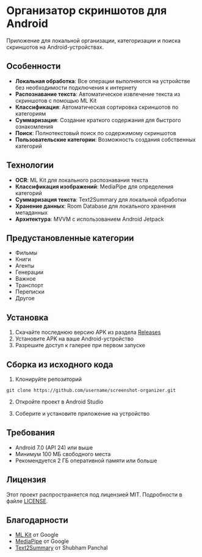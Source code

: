 # Организатор скриншотов для Android

Приложение для локальной организации, категоризации и поиска скриншотов на Android-устройствах.

## Особенности

- **Локальная обработка**: Все операции выполняются на устройстве без необходимости подключения к интернету
- **Распознавание текста**: Автоматическое извлечение текста из скриншотов с помощью ML Kit
- **Классификация**: Автоматическая сортировка скриншотов по категориям
- **Суммаризация**: Создание краткого содержания для быстрого ознакомления
- **Поиск**: Полнотекстовый поиск по содержимому скриншотов
- **Пользовательские категории**: Возможность создания собственных категорий

## Технологии

- **OCR**: ML Kit для локального распознавания текста
- **Классификация изображений**: MediaPipe для определения категорий
- **Суммаризация текста**: Text2Summary для локальной обработки
- **Хранение данных**: Room Database для локального хранения метаданных
- **Архитектура**: MVVM с использованием Android Jetpack

## Предустановленные категории

- Фильмы
- Книги
- Агенты
- Генерации
- Важное
- Транспорт
- Переписки
- Другое

## Установка

1. Скачайте последнюю версию APK из раздела [Releases](https://github.com/username/screenshot-organizer/releases)
2. Установите APK на ваше Android-устройство
3. Разрешите доступ к галерее при первом запуске

## Сборка из исходного кода

1. Клонируйте репозиторий
```
git clone https://github.com/username/screenshot-organizer.git
```

2. Откройте проект в Android Studio

3. Соберите и установите приложение на устройство

## Требования

- Android 7.0 (API 24) или выше
- Минимум 100 МБ свободного места
- Рекомендуется 2 ГБ оперативной памяти или больше

## Лицензия

Этот проект распространяется под лицензией MIT. Подробности в файле [LICENSE](LICENSE).

## Благодарности

- [ML Kit](https://developers.google.com/ml-kit) от Google
- [MediaPipe](https://mediapipe.dev/) от Google
- [Text2Summary](https://github.com/shubham0204/Text2Summary-Android) от Shubham Panchal
